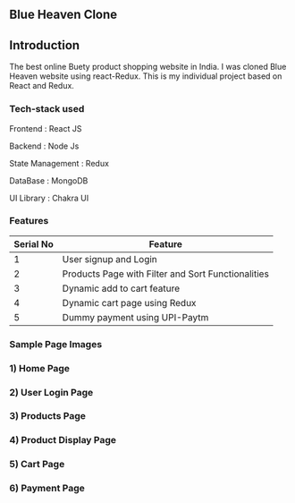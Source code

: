 ## Blue Heaven Clone

## Introduction 

The best online Buety product shopping website in India.  I was cloned Blue Heaven website using react-Redux.
This is my individual project based on React and Redux.

### Tech-stack used

Frontend : React JS

Backend   : Node Js

State Management : Redux

DataBase   : MongoDB

UI Library : Chakra UI

###  Features

 | Serial No            | Feature                                                              |
| ----------------- | ------------------------------------------------------------------ |
| 1 | User signup and Login |
| 2 | Products Page with Filter and Sort Functionalities |
| 3 | Dynamic add to cart feature |
| 4 | Dynamic cart page using Redux |
| 5 | Dummy payment using UPI-Paytm |

### Sample Page Images

### 1) Home Page

### 2) User Login Page

### 3) Products Page

### 4) Product Display Page

### 5) Cart Page

### 6) Payment Page

